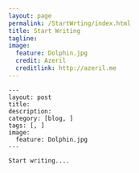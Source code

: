 ```yaml
---
layout: page
permalink: /StartWrting/index.html  
title: Start Writing
tagline:   
image:
  feature: Dolphin.jpg  
  credit: Azeril
  creditlink: http://azeril.me
---
```





    ---
    layout: post  
    title:     
    description:     
    category: [blog, ]  
    tags: [, ]  
    image:
      feature: Dolphin.jpg
    ---

    Start writing....